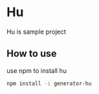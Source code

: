 # Hu

Hu is sample project

## How to use

use npm to install hu

```bash
npm install -i generator-hu 
```